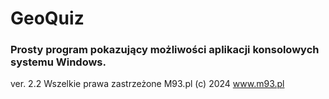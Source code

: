 # GeoQuiz

### Prosty program pokazujący możliwości aplikacji konsolowych systemu Windows.

ver. 2.2
Wszelkie prawa zastrzeżone M93.pl (c) 2024
www.m93.pl

